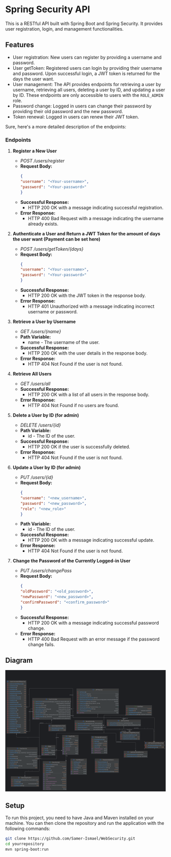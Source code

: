 # Spring Security API

This is a RESTful API built with Spring Boot and Spring Security. It provides user registration, login, and management functionalities.

## Features

- User registration: New users can register by providing a username and password.
- User getToken: Registered users can login by providing their username and password. Upon successful login, a JWT token is returned for the days the user want.
- User management: The API provides endpoints for retrieving a user by username, retrieving all users, deleting a user by ID, and updating a user by ID. These endpoints are only accessible to users with the `ROLE_ADMIN` role.
- Password change: Logged in users can change their password by providing their old password and the new password.
- Token renewal: Logged in users can renew their JWT token.

Sure, here's a more detailed description of the endpoints:


### Endpoints

1. **Register a New User**
   - *POST /users/register*
   - **Request Body:**
     ```json
     { 
     "username": "<Your-username>", 
     "password": "<Your-password>" 
     }
     ```
   - **Successful Response:**
      - HTTP 200 OK with a message indicating successful registration.
   - **Error Response:**
      - HTTP 400 Bad Request with a message indicating the username already exists.

2. **Authenticate a User and Return a JWT Token for the amount of days the user want (Payment can be set here)**
   - *POST /users/getToken/{days}*
   - **Request Body:**
     ```json
     { 
     "username": "<Your-username>", 
     "password": "<Your-password>" 
     }
     ```
   - **Successful Response:**
      - HTTP 200 OK with the JWT token in the response body.
   - **Error Response:**
      - HTTP 401 Unauthorized with a message indicating incorrect username or password.

3. **Retrieve a User by Username**
   - *GET /users/{name}*
   - **Path Variable:**
      - name - The username of the user.
   - **Successful Response:**
      - HTTP 200 OK with the user details in the response body.
   - **Error Response:**
      - HTTP 404 Not Found if the user is not found.

4. **Retrieve All Users**
   - *GET /users/all*
   - **Successful Response:**
      - HTTP 200 OK with a list of all users in the response body.
   - **Error Response:**
      - HTTP 404 Not Found if no users are found.

5. **Delete a User by ID (for admin)**
   - *DELETE /users/{id}*
   - **Path Variable:**
      - id - The ID of the user.
   - **Successful Response:**
      - HTTP 200 OK if the user is successfully deleted.
   - **Error Response:**
      - HTTP 404 Not Found if the user is not found.

6. **Update a User by ID (for admin)**
   - *PUT /users/{id}*
   - **Request Body:**
     ```json
     { 
     "username": "<new_username>", 
     "password": "<new_password>",
     "role": "<new_role>" 
     }
     ```
   - **Path Variable:**
      - id - The ID of the user.
   - **Successful Response:**
      - HTTP 200 OK with a message indicating successful update.
   - **Error Response:**
      - HTTP 404 Not Found if the user is not found.

7. **Change the Password of the Currently Logged-in User**
   - *PUT /users/changePass*
   - **Request Body:**
     ```json
     { 
     "oldPassword": "<old_password>", 
     "newPassword": "<new_password>", 
     "confirmPassword": "<confirm_password>" 
     }
     ```
   - **Successful Response:**
      - HTTP 200 OK with a message indicating successful password change.
   - **Error Response:**
      - HTTP 400 Bad Request with an error message if the password change fails.




## Diagram

![Diagram](Diagram%2FSamer.png)


## Setup

To run this project, you need to have Java and Maven installed on your machine. You can then clone the repository and run the application with the following commands:



```bash
git clone https://github.com/Samer-Ismael/WebSecurity.git
cd yourrepository
mvn spring-boot:run
